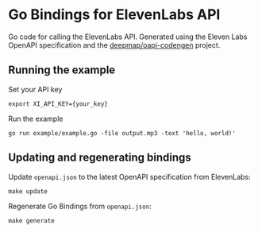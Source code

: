 # Go Bindings for ElevenLabs API

Go code for calling the ElevenLabs API. Generated using the Eleven Labs OpenAPI specification and the [deepmap/oapi-codengen](https://github.com/deepmap/oapi-codegen) project. 

## Running the example

Set your API key

```
export XI_API_KEY={your_key}
```

Run the example

```
go run example/example.go -file output.mp3 -text 'hello, world!'
```

## Updating and regenerating bindings

Update `openapi.json` to the latest OpenAPI specification from ElevenLabs:

```
make update
```

Regenerate Go Bindings from `openapi.json`:

```
make generate
```